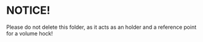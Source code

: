 # NOTICE!
Please do not delete this folder, as it acts as an holder and a reference point for a volume hock!